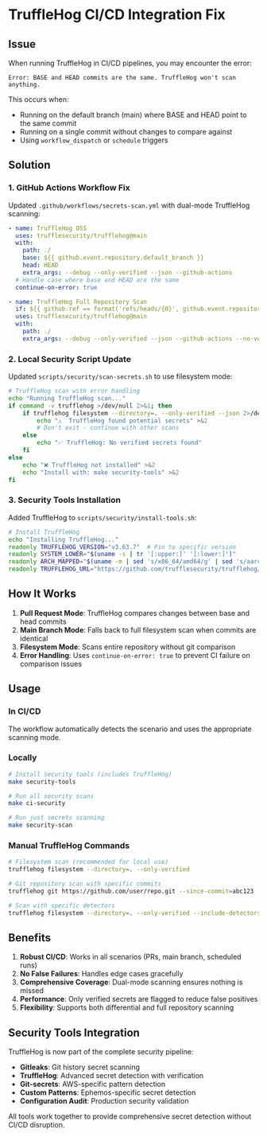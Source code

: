 # TruffleHog CI/CD Integration Fix

## Issue
When running TruffleHog in CI/CD pipelines, you may encounter the error:
```
Error: BASE and HEAD commits are the same. TruffleHog won't scan anything.
```

This occurs when:
- Running on the default branch (main) where BASE and HEAD point to the same commit
- Running on a single commit without changes to compare against
- Using `workflow_dispatch` or `schedule` triggers

## Solution

### 1. GitHub Actions Workflow Fix

Updated `.github/workflows/secrets-scan.yml` with dual-mode TruffleHog scanning:

```yaml
- name: TruffleHog OSS
  uses: trufflesecurity/trufflehog@main
  with:
    path: ./
    base: ${{ github.event.repository.default_branch }}
    head: HEAD
    extra_args: --debug --only-verified --json --github-actions
  # Handle case where base and HEAD are the same
  continue-on-error: true

- name: TruffleHog Full Repository Scan
  if: ${{ github.ref == format('refs/heads/{0}', github.event.repository.default_branch) }}
  uses: trufflesecurity/trufflehog@main
  with:
    path: ./
    extra_args: --debug --only-verified --json --github-actions --no-verification
```

### 2. Local Security Script Update

Updated `scripts/security/scan-secrets.sh` to use filesystem mode:

```bash
# TruffleHog scan with error handling
echo "Running TruffleHog scan..."
if command -v trufflehog >/dev/null 2>&1; then
    if trufflehog filesystem --directory=. --only-verified --json 2>/dev/null | grep -q "SourceType"; then
        echo "⚠️  TruffleHog found potential secrets" >&2
        # Don't exit - continue with other scans
    else
        echo "✅ TruffleHog: No verified secrets found"
    fi
else
    echo "❌ TruffleHog not installed" >&2
    echo "Install with: make security-tools" >&2
fi
```

### 3. Security Tools Installation

Added TruffleHog to `scripts/security/install-tools.sh`:

```bash
# Install TruffleHog
echo "Installing TruffleHog..."
readonly TRUFFLEHOG_VERSION="v3.63.7"  # Pin to specific version
readonly SYSTEM_LOWER="$(uname -s | tr '[:upper:]' '[:lower:]')"
readonly ARCH_MAPPED="$(uname -m | sed 's/x86_64/amd64/g' | sed 's/aarch64/arm64/g')"
readonly TRUFFLEHOG_URL="https://github.com/trufflesecurity/trufflehog/releases/download/${TRUFFLEHOG_VERSION}/trufflehog_${TRUFFLEHOG_VERSION}_${SYSTEM_LOWER}_${ARCH_MAPPED}.tar.gz"
```

## How It Works

1. **Pull Request Mode**: TruffleHog compares changes between base and head commits
2. **Main Branch Mode**: Falls back to full filesystem scan when commits are identical
3. **Filesystem Mode**: Scans entire repository without git comparison
4. **Error Handling**: Uses `continue-on-error: true` to prevent CI failure on comparison issues

## Usage

### In CI/CD
The workflow automatically detects the scenario and uses the appropriate scanning mode.

### Locally
```bash
# Install security tools (includes TruffleHog)
make security-tools

# Run all security scans
make ci-security

# Run just secrets scanning
make security-scan
```

### Manual TruffleHog Commands
```bash
# Filesystem scan (recommended for local use)
trufflehog filesystem --directory=. --only-verified

# Git repository scan with specific commits
trufflehog git https://github.com/user/repo.git --since-commit=abc123

# Scan with specific detectors
trufflehog filesystem --directory=. --only-verified --include-detectors=aws,gcp,azure
```

## Benefits

1. **Robust CI/CD**: Works in all scenarios (PRs, main branch, scheduled runs)
2. **No False Failures**: Handles edge cases gracefully
3. **Comprehensive Coverage**: Dual-mode scanning ensures nothing is missed
4. **Performance**: Only verified secrets are flagged to reduce false positives
5. **Flexibility**: Supports both differential and full repository scanning

## Security Tools Integration

TruffleHog is now part of the complete security pipeline:

- **Gitleaks**: Git history secret scanning
- **TruffleHog**: Advanced secret detection with verification
- **Git-secrets**: AWS-specific pattern detection
- **Custom Patterns**: Ephemos-specific secret detection
- **Configuration Audit**: Production security validation

All tools work together to provide comprehensive secret detection without CI/CD disruption.